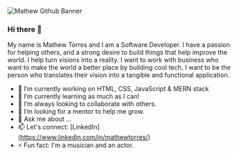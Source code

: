 ![Mathew Github Banner](https://raw.githubusercontent.com/mtorres6739/main/mathew-github-banner3.png)

### Hi there 👋


My name is Mathew Torres and I am a Software Developer. I have a passion for helping others, and a strong desire to build things that help improve the world. I help turn visions into a reality. I want to work with business who want to make the world a better place by building cool tech. I want to be the person who translates their vision into a tangible and functional application. 




- 🔭 I’m currently working on HTML, CSS, JavaScript & MERN stack
- 🌱 I’m currently learning as much as I can!
- 👯 I’m always looking to collaborate with others.
- 🤔 I’m looking for a mentor to help me grow.
- 💬 Ask me about ...
- 📫 Let's connect: [LinkedIn] (https://www.linkedin.com/in/mathewtorres/)
- ⚡ Fun fact: I'm a musician and an actor.
